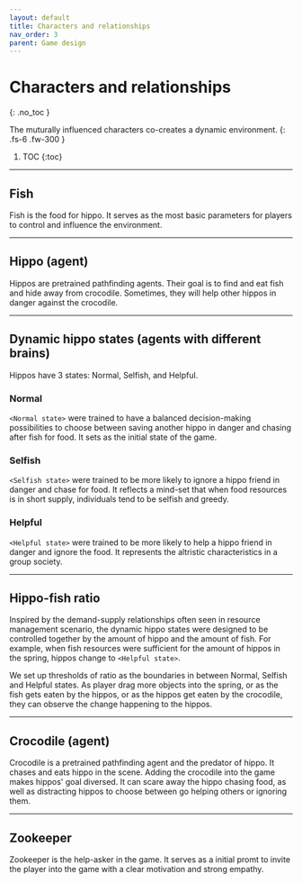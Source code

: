 ```yaml
---
layout: default
title: Characters and relationships
nav_order: 3
parent: Game design
---
```


# Characters and relationships
{: .no_toc }

The muturally influenced characters co-creates a dynamic environment.
{: .fs-6 .fw-300 }


1. TOC
{:toc}

---

## Fish

Fish is the food for hippo. It serves as the most basic parameters for players to control and influence the environment. 

---

## Hippo (agent)

Hippos are pretrained pathfinding agents. Their goal is to find and eat fish and hide away from crocodile. Sometimes, they will help other hippos in danger against the crocodile.

---

## Dynamic hippo states (agents with different brains)

Hippos have 3 states: Normal, Selfish, and Helpful. 

### Normal

`<Normal state>` were trained to have a balanced decision-making possibilities to choose between saving another hippo in danger and chasing after fish for food. It sets as the initial state of the game.

### Selfish

`<Selfish state>` were trained to be more likely to ignore a hippo friend in danger and chase for food. It reflects a mind-set that when food resources is in short supply, individuals tend to be selfish and greedy.


### Helpful

`<Helpful state>` were trained to be more likely to help a hippo friend in danger and ignore the food. It represents the altristic characteristics in a group society.

---

## Hippo-fish ratio

Inspired by the demand-supply relationships often seen in resource management scenario, the dynamic hippo states were designed to be controlled together by the amount of hippo and the amount of fish. For example, when fish resources were sufficient for the amount of hippos in the spring, hippos change to `<Helpful state>`.

We set up thresholds of ratio as the boundaries in between Normal, Selfish and Helpful states. As player drag more objects into the spring, or as the fish gets eaten by the hippos, or as the hippos get eaten by the crocodile, they can observe the change happening to the hippos. 

---

## Crocodile (agent)

Crocodile is a pretrained pathfinding agent and the predator of hippo. It chases and eats hippo in the scene. Adding the crocodile into the game makes hippos' goal diversed. It can scare away the hippo chasing food, as well as distracting hippos to choose between go helping others or ignoring them.

---

## Zookeeper
Zookeeper is the help-asker in the game. It serves as a initial promt to invite the player into the game with a clear motivation and strong empathy. 